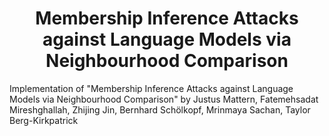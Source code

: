 <h1 align="center">Membership Inference Attacks against Language Models via Neighbourhood Comparison</h1>
Implementation of "Membership Inference Attacks against Language Models via Neighbourhood Comparison" by Justus Mattern, Fatemehsadat Mireshghallah, Zhijing Jin, Bernhard Schölkopf, Mrinmaya Sachan, Taylor Berg-Kirkpatrick
